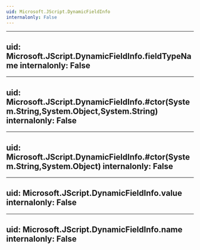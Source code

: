 ```yaml
---
uid: Microsoft.JScript.DynamicFieldInfo
internalonly: False
---
```


---
uid: Microsoft.JScript.DynamicFieldInfo.fieldTypeName
internalonly: False
---

---
uid: Microsoft.JScript.DynamicFieldInfo.#ctor(System.String,System.Object,System.String)
internalonly: False
---

---
uid: Microsoft.JScript.DynamicFieldInfo.#ctor(System.String,System.Object)
internalonly: False
---

---
uid: Microsoft.JScript.DynamicFieldInfo.value
internalonly: False
---

---
uid: Microsoft.JScript.DynamicFieldInfo.name
internalonly: False
---
